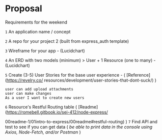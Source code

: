 # Proposal
Requirements for the weekend

`1` An application name / concept 


`2` A repo for your project 2 (built from express_auth template)


`3` Wireframe for your app - (Lucidchart)


`4` An ERD with two models (minimum) > User + 1 Resource (one to many) - (Lucidchart)


`5` Create (3-5) User Stories for the base user experience - ( [Reference](https://revelry.co/
resources/development/user-stories-that-dont-suck/) )

```text
user can add upload attachments
user can make changes
As a user I want to create new users
```

`6` Resource's Restful Routing table ( [Readme](https://romebell.gitbook.io/sei-412/node-express/

00readme-1/01intro-to-express/00readme#restful-routing) )
`7` Find API and test to see if you can get data ( *be able to print data in the console using Axios, Node-Fetch, and/or Postman* )